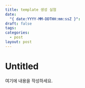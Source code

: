 ```yaml
---
title: template 생성 실험
date:
  "{ date:YYYY-MM-DDTHH:mm:ssZ }": 
draft: false
tags: 
categories:
  - post
layout: post
---
```


# Untitled

여기에 내용을 작성하세요.